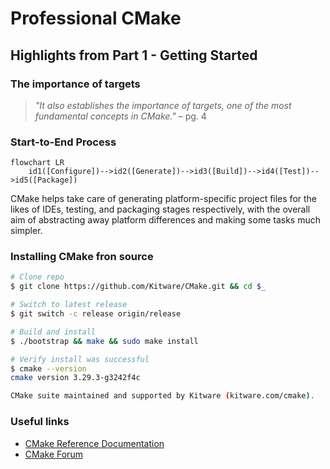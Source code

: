 # Professional CMake

## Highlights from Part 1 - Getting Started

### The importance of targets
> _"It also establishes the importance of targets, one of the most fundamental concepts in CMake."_ – pg. 4


### Start-to-End Process
```mermaid
flowchart LR
    id1([Configure])-->id2([Generate])-->id3([Build])-->id4([Test])-->id5([Package])
```
CMake helps take care of generating platform-specific project files for the likes of IDEs, testing, and packaging stages respectively, with the overall aim of abstracting away platform differences and making some tasks much simpler.

### Installing CMake fron source
```bash
# Clone repo
$ git clone https://github.com/Kitware/CMake.git && cd $_

# Switch to latest release
$ git switch -c release origin/release

# Build and install
$ ./bootstrap && make && sudo make install

# Verify install was successful
$ cmake --version
cmake version 3.29.3-g3242f4c

CMake suite maintained and supported by Kitware (kitware.com/cmake).
```

### Useful links
* [CMake Reference Documentation](https://cmake.org/cmake/help/latest)
* [CMake Forum](https://discourse.cmake.org)
